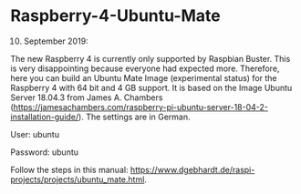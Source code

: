 
# Raspberry-4-Ubuntu-Mate
10. September 2019:

The new Raspberry 4 is currently only supported by Raspbian Buster. This is very disappointing because everyone had expected more. Therefore, here you can build an Ubuntu Mate Image (experimental status) for the Raspberry 4 with 64 bit and 4 GB support.
It is based on the Image Ubuntu Server 18.04.3 from James A. Chambers (https://jamesachambers.com/raspberry-pi-ubuntu-server-18-04-2-installation-guide/).
The settings are in German.

User: ubuntu

Password: ubuntu

Follow the steps in this manual: https://www.dgebhardt.de/raspi-projects/projects/ubuntu_mate.html.
